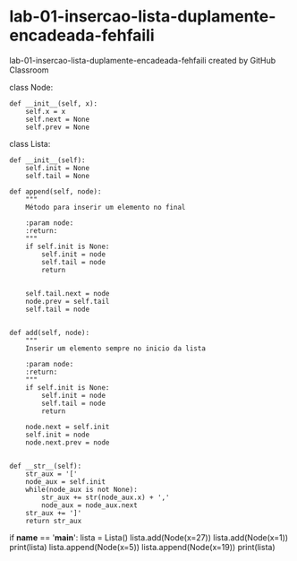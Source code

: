 # lab-01-insercao-lista-duplamente-encadeada-fehfaili
lab-01-insercao-lista-duplamente-encadeada-fehfaili created by GitHub Classroom

class Node:

    def __init__(self, x):
        self.x = x
        self.next = None
        self.prev = None


class Lista:

    def __init__(self):
        self.init = None
        self.tail = None

    def append(self, node): 
        """
        Método para inserir um elemento no final

        :param node:
        :return:
        """
        if self.init is None:
            self.init = node
            self.tail = node
            return

    
        self.tail.next = node
        node.prev = self.tail
        self.tail = node


    def add(self, node):
        """
        Inserir um elemento sempre no inicio da lista

        :param node:
        :return:
        """
        if self.init is None:
            self.init = node
            self.tail = node
            return

        node.next = self.init
        self.init = node
        node.next.prev = node
    

    def __str__(self):
        str_aux = '['
        node_aux = self.init
        while(node_aux is not None):
            str_aux += str(node_aux.x) + ','
            node_aux = node_aux.next
        str_aux += ']'
        return str_aux


if __name__ == '__main__':
    lista = Lista()
    lista.add(Node(x=27))
    lista.add(Node(x=1))
    print(lista)
    lista.append(Node(x=5))
    lista.append(Node(x=19))
    print(lista)
